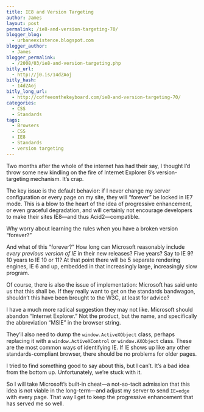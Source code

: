 ```yaml
---
title: IE8 and Version Targeting
author: James
layout: post
permalink: /ie8-and-version-targeting-70/
blogger_blog:
  - urbaneexistence.blogspot.com
blogger_author:
  - James
blogger_permalink:
  - /2008/03/ie8-and-version-targeting.php
bitly_url:
  - http://j0.is/14dZAoj
bitly_hash:
  - 14dZAoj
bitly_long_url:
  - http://coffeeonthekeyboard.com/ie8-and-version-targeting-70/
categories:
  - CSS
  - Standards
tags:
  - Browsers
  - CSS
  - IE8
  - Standards
  - version targeting
---
```

Two months after the whole of the internet has had their say, I thought I&#8217;d throw some new kindling on the fire of Internet Explorer 8&#8217;s version-targeting mechanism. It&#8217;s crap.

The key issue is the default behavior: if I never change my server configuration or every page on my site, they will &#8220;forever&#8221; be locked in IE7 mode. This is a blow to the heart of the idea of progressive enhancement, or even graceful degradation, and will certainly not encourage developers to make their sites IE8—and thus Acid2—compatible.

Why worry about learning the rules when you have a broken version &#8220;forever?&#8221;

And what of this &#8220;forever?&#8221; How long can Microsoft reasonably include *every previous version of IE* in their new releases? Five years? Say to IE 9? 10 years to IE 10 or 11? At that point there will be 5 separate rendering engines, IE 6 and up, embedded in that increasingly large, increasingly slow program.

Of course, there is also the issue of implementation: Microsoft has said unto us that this shall be. If they really want to get on the standards bandwagon, shouldn&#8217;t this have been brought to the W3C, at least for advice?

I have a much more radical suggestion they may not like. Microsoft should abandon &#8220;Internet Explorer.&#8221; Not the product, but the name, and specifically the abbreviation &#8220;MSIE&#8221; in the browser string.

They&#8217;ll also need to dump the `window.ActiveXObject` class, perhaps replacing it with a `window.ActiveXControl` or `window.AXObject` class. These are the most common ways of identifying IE. If IE shows up like any other standards-compliant browser, there should be no problems for older pages.

I tried to find something good to say about this, but I can&#8217;t. It&#8217;s a bad idea from the bottom up. Unfortunately, we&#8217;re stuck with it.

So I will take Microsoft&#8217;s built-in cheat—a not-so-tacit admission that this idea is not viable in the long-term—and adjust my server to send `IE=edge` with every page. That way I get to keep the progressive enhancement that has served me so well.